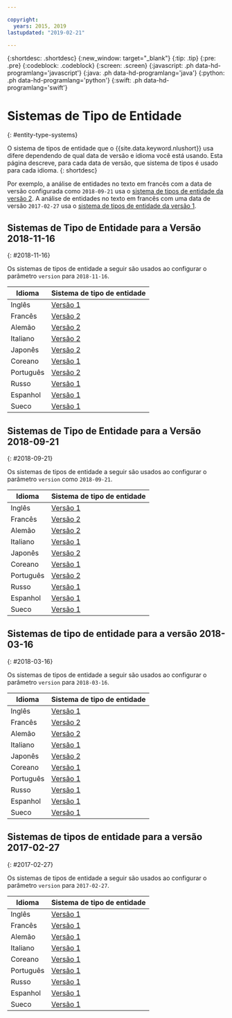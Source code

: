 ```yaml
---

copyright:
  years: 2015, 2019
lastupdated: "2019-02-21"

---
```


{:shortdesc: .shortdesc}
{:new_window: target="_blank"}
{:tip: .tip}
{:pre: .pre}
{:codeblock: .codeblock}
{:screen: .screen}
{:javascript: .ph data-hd-programlang='javascript'}
{:java: .ph data-hd-programlang='java'}
{:python: .ph data-hd-programlang='python'}
{:swift: .ph data-hd-programlang='swift'}

# Sistemas de Tipo de Entidade
{: #entity-type-systems}

O sistema de tipos de entidade que o {{site.data.keyword.nlushort}} usa difere dependendo de qual data de versão e
idioma você está usando. Esta página descreve, para cada data de versão, que sistema de tipos é usado para cada idioma.
{: shortdesc}

Por exemplo, a análise de entidades no texto em francês com a data de versão configurada como `2018-09-21` usa o [sistema de tipos de entidade da versão 2][v2]. A análise de entidades no texto em francês com uma data de versão `2017-02-27` usa o [sistema de tipos de entidade da versão 1][v1].

## Sistemas de Tipo de Entidade para a Versão 2018-11-16
{: #2018-11-16}

Os sistemas de tipos de entidade a seguir são usados ao configurar o parâmetro `version` para
`2018-11-16`.

|Idioma|Sistema de tipo de entidade|
| --- | ---|
| Inglês | [Versão 1][v1] |
| Francês | [Versão 2][v2] |
| Alemão | [Versão 2][v2] |
| Italiano | [Versão 2][v2] |
| Japonês | [Versão 2][v2] |
| Coreano | [Versão 1][v1] |
| Português | [Versão 2][v2] |
| Russo | [Versão 1][v1] |
| Espanhol | [Versão 1][v1] |
| Sueco | [Versão 1][v1] |

## Sistemas de Tipo de Entidade para a Versão 2018-09-21
{: #2018-09-21}

Os sistemas de tipos de entidade a seguir são usados ao configurar o parâmetro `version` como `2018-09-21`.

|Idioma|Sistema de tipo de entidade|
| --- | ---|
| Inglês | [Versão 1][v1] |
| Francês | [Versão 2][v2] |
| Alemão | [Versão 2][v2] |
| Italiano | [Versão 1][v1] |
| Japonês | [Versão 2][v2] |
| Coreano | [Versão 1][v1] |
| Português | [Versão 2][v2] |
| Russo | [Versão 1][v1] |
| Espanhol | [Versão 1][v1] |
| Sueco | [Versão 1][v1] |


## Sistemas de tipo de entidade para a versão 2018-03-16
{: #2018-03-16}

Os sistemas de tipos de entidade a seguir são usados ao configurar o parâmetro `version` para `2018-03-16`.

|Idioma|Sistema de tipo de entidade|
| --- | ---|
| Inglês | [Versão 1][v1] |
| Francês | [Versão 2][v2] |
| Alemão | [Versão 2][v2] |
| Italiano | [Versão 1][v1] |
| Japonês | [Versão 2][v2] |
| Coreano | [Versão 1][v1] |
| Português | [Versão 1][v1] |
| Russo | [Versão 1][v1] |
| Espanhol | [Versão 1][v1] |
| Sueco | [Versão 1][v1] |


## Sistemas de tipos de entidade para a versão 2017-02-27
{: #2017-02-27}

Os sistemas de tipos de entidade a seguir são usados ao configurar o parâmetro `version` para
`2017-02-27`.

|Idioma|Sistema de tipo de entidade|
| --- | ---|
| Inglês | [Versão 1][v1] |
| Francês | [Versão 1][v1] |
| Alemão | [Versão 1][v1] |
| Italiano | [Versão 1][v1] |
| Coreano | [Versão 1][v1] |
| Português | [Versão 1][v1] |
| Russo | [Versão 1][v1] |
| Espanhol | [Versão 1][v1] |
| Sueco | [Versão 1][v1] |


[v1]: /docs/services/natural-language-understanding/?topic=natural-language-understanding-entity-types-version-1
[v2]: /docs/services/natural-language-understanding/?topic=natural-language-understanding-entity-types-version-2
